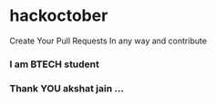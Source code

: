 # hackoctober
Create Your Pull Requests In any way and contribute

### I am BTECH student ###

### Thank YOU akshat jain ... 
